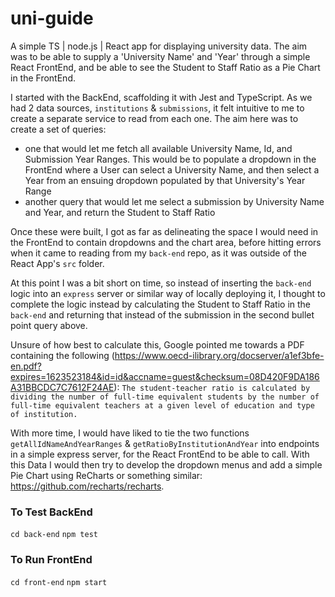 # uni-guide
A simple TS | node.js | React app for displaying university data.
The aim was to be able to supply a 'University Name' and 'Year' through a simple React FrontEnd, and be able to see the Student to Staff Ratio as a Pie Chart in the FrontEnd.

I started with the BackEnd, scaffolding it with Jest and TypeScript. As we had 2 data sources, `institutions` & `submissions`, it felt intuitive to me to create a separate service to read from each one. The aim here was to create a set of queries:
* one that would let me fetch all available University Name, Id, and Submission Year Ranges. This would be to populate a dropdown in the FrontEnd where a User can select a University Name, and then select a Year from an ensuing dropdown populated by that University's Year Range
* another query that would let me select a submission by University Name and Year, and return the Student to Staff Ratio

Once these were built, I got as far as delineating the space I would need in the FrontEnd to contain dropdowns and the chart area, before hitting errors when it came to reading from my `back-end` repo, as it was outside of the React App's `src` folder. 

At this point I was a bit short on time, so instead of inserting the `back-end` logic into an `express` server or similar way of locally deploying it, I thought to complete the logic instead by calculating the Student to Staff Ratio in the `back-end` and returning that instead of the submission in the second bullet point query above.

Unsure of how best to calculate this, Google pointed me towards a PDF containing the following (https://www.oecd-ilibrary.org/docserver/a1ef3bfe-en.pdf?expires=1623523184&id=id&accname=guest&checksum=08D420F9DA186A31BBCDC7C7612F24AE):
`The student-teacher ratio is calculated by dividing the number of full-time equivalent students by the number of full-time equivalent teachers at a given level of education and type of institution.`

With more time, I would have liked to tie the two functions `getAllIdNameAndYearRanges` & `getRatioByInstitutionAndYear` into endpoints in a simple express server, for the React FrontEnd to be able to call. With this Data I would then try to develop the dropdown menus and add a simple Pie Chart using ReCharts or something similar: https://github.com/recharts/recharts.

### To Test BackEnd
`cd back-end`
`npm test`

### To Run FrontEnd
`cd front-end`
`npm start`
